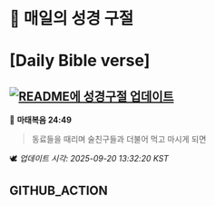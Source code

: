 # 🙏 매일의 성경 구절
# [Daily Bible verse]
## [![README에 성경구절 업데이트](https://github.com/DONGSUKA/first_test/actions/workflows/update-readme-bible.yml/badge.svg)](https://github.com/DONGSUKA/first_test/actions/workflows/update-readme-bible.yml)
<!-- START_BIBLE_VERSE -->
📖 **마태복음 24:49**
> 동료들을 때리며 술친구들과 더불어 먹고 마시게 되면

🕊️ _업데이트 시각: 2025-09-20 13:32:20 KST_
  <!-- END_BIBLE_VERSE -->
## GITHUB_ACTION
